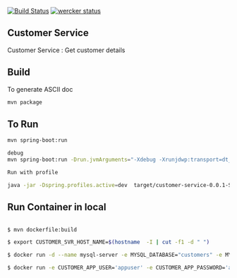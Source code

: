 
[![Build Status](https://travis-ci.org/jrsaravanan/customer-service.svg?branch=master)](https://travis-ci.org/jrsaravanan/customer-service)        [![wercker status](https://app.wercker.com/status/4da7376a0d4f8b6b3aa3620c7ae0eadd/m/master "wercker status")](https://app.wercker.com/project/byKey/4da7376a0d4f8b6b3aa3620c7ae0eadd) 

Customer Service
--

Customer Service : Get customer details


## Build
To generate ASCII doc

```sh
mvn package 
```

## To Run
```sh
mvn spring-boot:run

debug
mvn spring-boot:run -Drun.jvmArguments="-Xdebug -Xrunjdwp:transport=dt_socket,server=y,suspend=n,address=8008"

Run with profile

java -jar -Dspring.profiles.active=dev  target/customer-service-0.0.1-SNAPSHOT.jar

```



## Run Container in local
```sh

$ mvn dockerfile:build

$ export CUSTOMER_SVR_HOST_NAME=$(hostname  -I | cut -f1 -d " ")

$ docker run -d --name mysql-server -e MYSQL_DATABASE="customers" -e MYSQL_USER="appuser" -e MYSQL_PASSWORD="appuser"  -e MYSQL_ROOT_PASSWORD="appuser" -e MYSQL_ROOT_HOST=$CUSTOMER_SVR_HOST_NAME -p 3306:3306 mysql:latest

$ docker run -e CUSTOMER_APP_USER='appuser' -e CUSTOMER_APP_PASSWORD='appuser'  -e CUSTOMER_DB_URI=$CUSTOMER_SVR_HOST_NAME   -t jrsaravanan/customer-service

```
